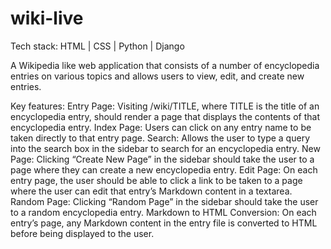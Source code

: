 # wiki-live

Tech stack: HTML | CSS | Python | Django

A Wikipedia like web application that consists of a number of encyclopedia entries on various topics and allows users to view, edit, and create new entries.

Key features:
Entry Page: Visiting /wiki/TITLE, where TITLE is the title of an encyclopedia entry, should render a page that displays the contents of that encyclopedia entry.
Index Page: Users can click on any entry name to be taken directly to that entry page.
Search: Allows the user to type a query into the search box in the sidebar to search for an encyclopedia entry.
New Page: Clicking “Create New Page” in the sidebar should take the user to a page where they can create a new encyclopedia entry.
Edit Page: On each entry page, the user should be able to click a link to be taken to a page where the user can edit that entry’s Markdown content in a textarea.
Random Page: Clicking “Random Page” in the sidebar should take the user to a random encyclopedia entry.
Markdown to HTML Conversion: On each entry’s page, any Markdown content in the entry file is converted to HTML before being displayed to the user.
